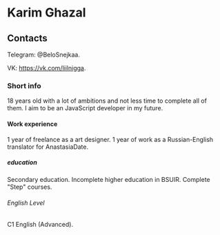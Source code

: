 # Karim Ghazal

## Contacts 
Telegram: @BeloSnejkaa.

VK: https://vk.com/liilnigga.

### Short info
18 years old with a lot of ambitions and not less time to complete all of them. I aim to be an JavaScript developer in my future.

#### Work experience
1 year of freelance as a art designer.
1 year of work as a Russian-English translator for AnastasiaDate.

##### education
Secondary education.
Incomplete higher education in BSUIR.
Complete "Step" courses.

###### English Level
C1 English (Advanced).

